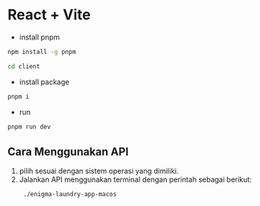 # React + Vite

* install pnpm 

```bash
npm install -g pnpm
```

```bash
cd client
```

* install package

```bash
pnpm i
```

* run
```bash
pnpm run dev
```

## Cara Menggunakan API

1. pilih sesuai dengan sistem operasi yang dimiliki.
2. Jalankan API menggunakan terminal dengan perintah sebagai berikut:
   ```bash
    ./enigma-laundry-app-macos
   ```
